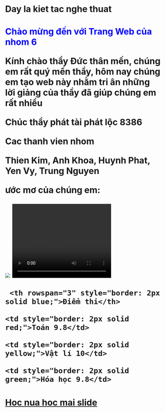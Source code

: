 <!DOCTYPE html>
<html>
<head>
        <h1> Day la kiet tac nghe thuat <h1>
<head>
<body>
       <p style="color: blue;">Chào mừng đến với Trang Web của nhom 6</p>
   <p style="color: red:"> Kính chào thầy Đức thân mến, chúng em rất quý mến thầy, hôm nay chúng em tạo web này nhằm tri ân những lời giảng của thầy đã giúp chúng em rất nhiều<p>
    <p style="color: yellow:"> Chúc thầy phát tài phát lộc 8386<p>
 <p>Cac thanh vien nhom<p>
                  <p>Thien Kim, Anh Khoa, Huynh Phat, Yen Vy, Trung Nguyen<p>
   <p> ước mơ của chúng em: <p>
  <img src="images.png">
 <video width="320" height="240" controls>
 <source src="lop.mp4" type="video/mp4">
 <source src="lop.ogg" type="video/ogg">
 Your browser does not support the video tag
 </video>
   <table style="border-collapse: collapse;">
  <tr>

     <th rowspan="3" style="border: 2px solid blue;">Điểm thi</th>

  </tr>

  <tr>

    <td style="border: 2px solid red;">Toán 9.8</td>

    <td style="border: 2px solid yellow;">Vật lí 10</td>

    <td style="border: 2px solid green;">Hóa học 9.8</td>

  </tr>

</table>
   <a href="https://www.vietjack.com/">Hoc nua hoc mai </a>
   <a href="https://www.canva.com/design/DAGWUno2RiE/Ek5QNr1wtd8SDvla8EMnpg/edit/"> slide </a>
<body>
</html>
